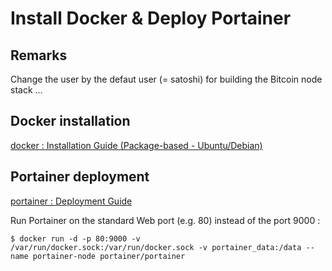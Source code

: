 Install Docker & Deploy Portainer
==
Remarks 
-
Change the user by the defaut user (= satoshi) for building the Bitcoin node stack ...

Docker installation
-
<a href="https://github.com/babonet13/HelloWorld/tree/master/App/docker">docker : Installation Guide (Package-based - Ubuntu/Debian)</a>

Portainer deployment 
-
<a href="https://github.com/babonet13/HelloWorld/tree/master/App/portainer">portainer : Deployment Guide</a>

Run Portainer on the standard Web port (e.g. 80) instead of the port 9000 :
<pre><code>$ docker run -d -p 80:9000 -v /var/run/docker.sock:/var/run/docker.sock -v portainer_data:/data --name portainer-node portainer/portainer</code></pre>
